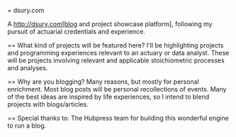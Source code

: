 = dsury.com

A http://dsury.com[blog and project showcase platform], following my pursuit of actuarial credentials and experience.

== What kind of projects will be featured here?
I'll be highlighting projects and programming experiences relevant to an actuary or data analyst. These will be projects involving relevant and applicable stoichiometric processes and analyses.

== Why are you blogging?
Many reasons, but mostly for personal enrichment. 
Most blog posts will be personal recollections of events. Many of the best ideas are inspired by life experiences, so I intend to blend projects with blogs/articles.

== Special thanks to:
The Hubpress team for building this wonderful engine to run a blog. 
